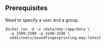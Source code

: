 ## Prerequisites

Need to specify a user and a group.

```
docker run -d -v /data/emy:/app/data \
  -p 3399:3399 -p 3340:3340 \
  addictedcs/soundfingerprinting.emy:latest
```
